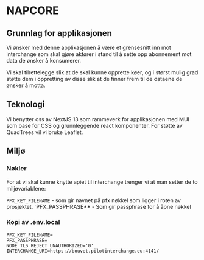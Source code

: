 # NAPCORE

## Grunnlag for applikasjonen

Vi ønsker med denne applikasjonen å være et grensesnitt inn mot interchange som
skal gjøre aktører i stand til å sette opp abonnement mot data de ønsker
å konsumerer.

Vi skal tilrettelegge slik at de skal kunne opprette køer, og i størst mulig
grad støtte dem i oppretting av disse slik at de finner frem til de dataene de
ønsker å motta.

## Teknologi

Vi benytter oss av NextJS 13 som rammeverk for applikasjonen med MUI som base
for CSS og grunnleggende react komponenter. For støtte av QuadTrees vil vi bruke
Leaflet.

## Miljø

### Nøkler

For at vi skal kunne knytte apiet til interchange trenger vi at man setter de to miljøvariablene:

`PFX_KEY_FILENAME` - som gir navnet på pfx nøkkel som ligger i roten av prosjektet.
`PFX_PASSPHRASE\*\* - Som gir passphrase for å åpne nøkkel

### Kopi av .env.local

```
PFX_KEY_FILENAME=
PFX_PASSPHRASE=
NODE_TLS_REJECT_UNAUTHORIZED='0'
INTERCHANGE_URI=https://bouvet.pilotinterchange.eu:4141/
```
